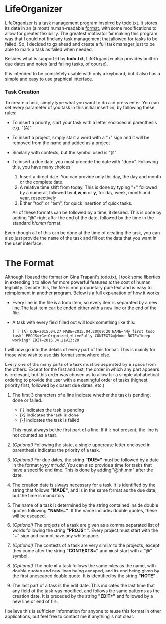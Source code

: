 # LifeOrganizer

LifeOrganizer is a task management program inspired by [todo.txt](http://todotxt.com/). It stores its data in an (almost) human-readable 
[format](#the-format), with some modifications to allow for greater flexibility. The greatest motivator for making this program was that I could not 
find any task management that allowed for tasks to be failed. So, I decided to go ahead and create a full task manager just to be able to mark a
task as failed when needed.

Besides what is supported by **todo.txt**, LifeOrganizer also provides built-in due dates and notes (and failing tasks, of course).

It is intended to be completely usable with only a keyboard, but it also has a simple and easy to use graphical interface.

### Task Creation

To create a task, simply type what you want to do and press enter. You can set every parameter of you task in this initial insertion, by following
these rules:

- To insert a priority, start your task with a letter enclosed in parenthesis e.g. "(A)"
- To insert a project, simply start a word with a "+" sign and it will be removed from the name and added as a project
- Similarly with contexts, but the symbol used is "@"
- To insert a due date, you must precede the date with "due=". Following this, you have many choices:
	1. Insert a direct date. You can provide only the day, the day and month or the complete date.
	2. A relative time shift from today. This is done by typing "+" followed by a numeral, followed by **d**,__w__,**m** or __y__, for day, week, 
	month and year, respectively
	3. Either "tod" or "tom", for quick insertion of quick tasks.
	
	All of these formats can be followed by a time, if desired. This is done by adding "@" right after the end of the date, followed by the time in
the standard *hh:mm* format.
	
Even though all of this can be done at the time of creating the task, you can also just provide the name of the task and fill out the data that
you want in the user interface.

# The Format

Although I based the format on Gina Trapani's todo.txt, I took some liberties in extending it to allow for more powerful 
features at the cost of human legibility. Despite this, the file is non proprietary pure text and is easy to reimplement in 
another program. Below is a full explanation of how it works

- Every line in the file is a todo item, so every item is separated by a new line.The last item can be ended either with a 
new line or the end of the file.
- A task with every field filled out will look something like this:

	`[ ] (A) DUE=2015.04.27 MADE=2015.04.20@09:20 NAME="My first todo task" PROJS=+GetOrganized,+LiveFully CONTEXTS=@Home NOTE="keep working" EDIT=2015.04.21@13:20`
	
I will now go into the details of every part of this format. This is mainly for those who wish to use this format somewhere else.

Every one of the many parts of a task must be separated by a space from the others. Except for the first and last, the order in which any part appears is
irrelevant, but this order was chosen as to allow for a simple alphabetical ordering to provide the user with a meaningful order of tasks (highest
priority first, followed by closest due dates, etc.)
	
1. The first 3 characters of a line indicate whether the task is pending, done or failed.
	- *[ ]* indicates the task is pending
	- *[x]* indicates the task is done
	- *[-]* indicates the task is failed
	
	This must always be the first part of a line. If it is not present, the line is not counted as a task.

2. *(Optional)* Following the state, a single uppercase letter enclosed in parenthesis indicates the priority of a task.

3. *(Optional)* For due dates, the string **"DUE="** must be followed by a date in the format _yyyy.mm.dd_. You can also
provide a time for tasks that have a specific end time. This is done by adding "@hh.mm" after the date.

4. The creation date is always necessary for a task. It is identified by the string that follows **"MADE"**, and is in
the same format as the due date, but the time is mandatory.

5. The name of a task is determined by the string contained inside double quotes following **"NAME="**. If the name
includes double quotes, these will be escaped.

6. *(Optional)* The projects of a task are given as a comma separated list of words following the string **"PROJS="**.
Every project must start with the "+" sign and cannot have any whitespace.

7. *(Optional)* The contexts of a task are very similar to the projects, except they come after the string **"CONTEXTS="**
and must start with a "@" symbol.

8. *(Optional)* The note of a task follows the same rules as the name, with double quotes and new lines being escaped, and
its end being given by the first unescaped double quote. It is identified by the string **"NOTE"**.

9. The last part of a task is the edit date. This indicates the last time that any field of the task was modified, and
follows the same patterns as the creation date. It is preceded by the string **"EDIT="** and followed by a new line or
end of file.

I believe this is sufficient information for anyone to reuse this format in other applications, but feel free to contact
me if anything is not clear.
	